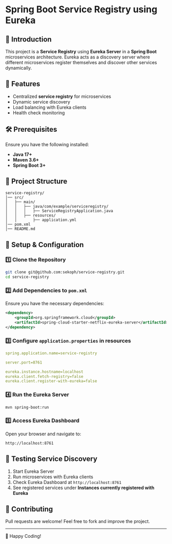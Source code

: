 # Spring Boot Service Registry using Eureka

## 📌 Introduction
This project is a **Service Registry** using **Eureka Server** in a **Spring Boot** microservices architecture. Eureka acts as a discovery server where different microservices register themselves and discover other services dynamically.

## 🚀 Features
- Centralized **service registry** for microservices
- Dynamic service discovery
- Load balancing with Eureka clients
- Health check monitoring

## 🛠️ Prerequisites
Ensure you have the following installed:
- **Java 17+**
- **Maven 3.6+**
- **Spring Boot 3+**

## 📂 Project Structure
```
service-registry/
│── src/
│   ├── main/
│   │   ├── java/com/example/serviceregistry/
│   │   │   ├── ServiceRegistryApplication.java
│   │   ├── resources/
│   │       ├── application.yml
│── pom.xml
│── README.md
```

## 🔧 Setup & Configuration

### 1️⃣ Clone the Repository
```sh
git clone git@github.com:sekoph/service-registry.git
cd service-registry
```

### 2️⃣ Add Dependencies to `pom.xml`
Ensure you have the necessary dependencies:
```xml
<dependency>
    <groupId>org.springframework.cloud</groupId>
    <artifactId>spring-cloud-starter-netflix-eureka-server</artifactId>
</dependency>
```

### 3️⃣ Configure `application.properties` in resources
```yaml
spring.application.name=service-registry

server.port=8761

eureka.instance.hostname=localhost
eureka.client.fetch-registry=false
eureka.client.register-with-eureka=false
```



### 4️⃣ Run the Eureka Server
```sh
mvn spring-boot:run
```

### 5️⃣ Access Eureka Dashboard
Open your browser and navigate to:
```
http://localhost:8761
```


## 🎯 Testing Service Discovery
1. Start Eureka Server
2. Run microservices with Eureka clients
3. Check Eureka Dashboard at `http://localhost:8761`
4. See registered services under **Instances currently registered with Eureka**


## 🤝 Contributing
Pull requests are welcome! Feel free to fork and improve the project.

---
🚀 Happy Coding!

